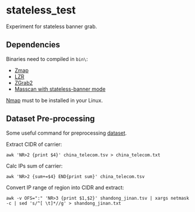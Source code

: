 # stateless_test

Experiment for stateless banner grab.

## Dependencies

Binaries need to compiled in `bin\`:

- [Zmap](https://github.com/zmap/zmap)
- [LZR](https://github.com/stanford-esrg/lzr)
- [ZGrab2](https://github.com/zmap/zgrab2)
- [Masscan with stateless-banner mode](https://github.com/lfishRhungry/masscan-learn/tree/stateless)

[Nmap](https://nmap.org/) must to be installed in your Linux.

## Dataset Pre-processing

Some useful command for preprocessing [dataset](https://ip.bczs.net/).

Extract CIDR of carrier:

```
awk 'NR>2 {print $4}' china_telecom.tsv > china_telecom.txt
```

Calc IPs sum of carrier:

```
awk 'NR>2 {sum+=$4} END{print sum}' china_telecom.tsv
```

Convert IP range of region into CIDR and extract:

```
awk -v OFS=":" 'NR>3 {print $1,$2}' shandong_jinan.tsv | xargs netmask -c | sed 's/^[ \t]*//g' > shandong_jinan.txt
```